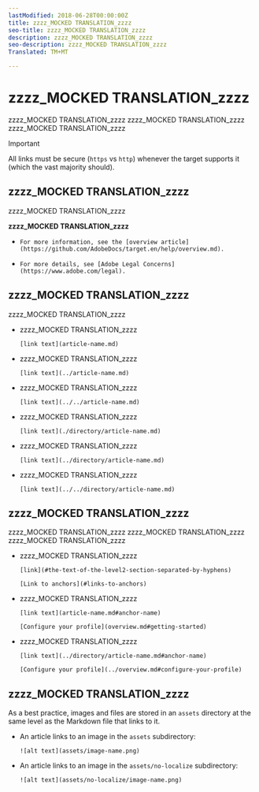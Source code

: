 ```yaml
---
lastModified: 2018-06-28T00:00:00Z
title: zzzz_MOCKED TRANSLATION_zzzz
seo-title: zzzz_MOCKED TRANSLATION_zzzz
description: zzzz_MOCKED TRANSLATION_zzzz
seo-description: zzzz_MOCKED TRANSLATION_zzzz
Translated: TM+MT

---
```


# zzzz_MOCKED TRANSLATION_zzzz

zzzz_MOCKED TRANSLATION_zzzz zzzz_MOCKED TRANSLATION_zzzz zzzz_MOCKED TRANSLATION_zzzz

> [!IMPORTANT]
> All links must be secure (`https` vs `http`) whenever the target supports it (which the vast majority should).

## zzzz_MOCKED TRANSLATION_zzzz

zzzz_MOCKED TRANSLATION_zzzz

**zzzz_MOCKED TRANSLATION_zzzz**

- `For more information, see the [overview article](https://github.com/AdobeDocs/target.en/help/overview.md).`

- `For more details, see [Adobe Legal Concerns](https://www.adobe.com/legal).`

## zzzz_MOCKED TRANSLATION_zzzz

zzzz_MOCKED TRANSLATION_zzzz

- zzzz_MOCKED TRANSLATION_zzzz

   `[link text](article-name.md)`

- zzzz_MOCKED TRANSLATION_zzzz

   `[link text](../article-name.md)`

- zzzz_MOCKED TRANSLATION_zzzz

   `[link text](../../article-name.md)`

- zzzz_MOCKED TRANSLATION_zzzz

   `[link text](./directory/article-name.md)`

- zzzz_MOCKED TRANSLATION_zzzz

   `[link text](../directory/article-name.md)`

- zzzz_MOCKED TRANSLATION_zzzz

   `[link text](../../directory/article-name.md)`

## zzzz_MOCKED TRANSLATION_zzzz

zzzz_MOCKED TRANSLATION_zzzz zzzz_MOCKED TRANSLATION_zzzz zzzz_MOCKED TRANSLATION_zzzz

- zzzz_MOCKED TRANSLATION_zzzz

   `[link](#the-text-of-the-level2-section-separated-by-hyphens)`

   `[Link to anchors](#links-to-anchors)`

- zzzz_MOCKED TRANSLATION_zzzz

   `[link text](article-name.md#anchor-name)`

   `[Configure your profile](overview.md#getting-started)`

- zzzz_MOCKED TRANSLATION_zzzz

   `[link text](../directory/article-name.md#anchor-name)`

   `[Configure your profile](../overview.md#configure-your-profile)`

## zzzz_MOCKED TRANSLATION_zzzz

As a best practice, images and files are stored in an `assets` directory at the same level as the Markdown file that links to it.

- An article links to an image in the `assets` subdirectory:

   `![alt text](assets/image-name.png)`

- An article links to an image in the `assets/no-localize` subdirectory:

   `![alt text](assets/no-localize/image-name.png)`
